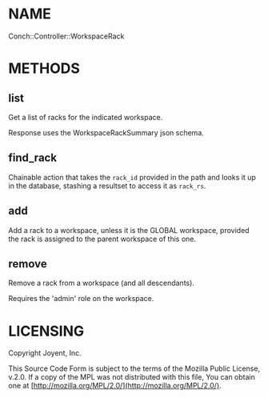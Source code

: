 # NAME

Conch::Controller::WorkspaceRack

# METHODS

## list

Get a list of racks for the indicated workspace.

Response uses the WorkspaceRackSummary json schema.

## find\_rack

Chainable action that takes the `rack_id` provided in the path and looks it up in the
database, stashing a resultset to access it as `rack_rs`.

## add

Add a rack to a workspace, unless it is the GLOBAL workspace, provided the rack
is assigned to the parent workspace of this one.

## remove

Remove a rack from a workspace (and all descendants).

Requires the 'admin' role on the workspace.

# LICENSING

Copyright Joyent, Inc.

This Source Code Form is subject to the terms of the Mozilla Public License,
v.2.0. If a copy of the MPL was not distributed with this file, You can obtain
one at [http://mozilla.org/MPL/2.0/](http://mozilla.org/MPL/2.0/).
